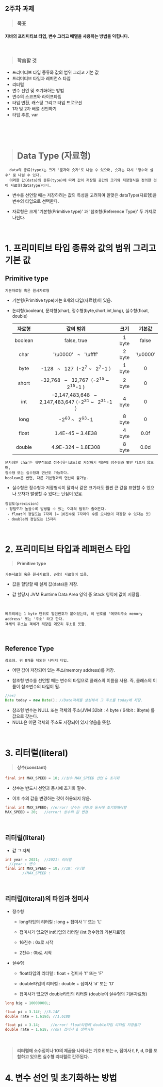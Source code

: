 ## 2주차 과제


> ### 목표
 #### 자바의 프리미티브 타입, 변수 그리고 배열을 사용하는 방법을 익힙니다.

</br>

> ### 학습할 것
 - 프리미티브 타입 종류와 값의 범위 그리고 기본 값
 - 프리미티브 타입과 레퍼런스 타입
 - 리터럴
 - 변수 선언 및 초기화하는 방법
 - 변수의 스코프와 라이프타임
 - 타입 변환, 캐스팅 그리고 타입 프로모션
 - 1차 및 2차 배열 선언하기
 - 타입 추론, var
  
<br>
<br>
<br>

> # Data Type (자료형)
      data의 종류(type)는 크게 '문자와 숫자'로 나눌 수 있으며, 숫자는 다시 '정수와 실수' 로 나뉠 수 있다.
      이러한 값(data)의 종류(type)에 따라 값이 저장될 공간의 크기와 저장형식을 정의한 것이 자료형(dataType)이다.
     
   - 변수를 선언할 때는 저장하려는 값의 특성을 고려하여 알맞은 dataType(자료형)을 변수의 타입으로 선택한다.
   
   - 자료형은 크게 '기본형(Primitive type)' 과 '참조형(Reference Type)' 두 가지로 나뉜다.

<br>

# 1. 프리미티브 타입 종류와 값의 범위 그리고 기본 값
  ## Primitive type
    기본자료형 혹은 원시자료형

   - 기본형(Primitive type)에는 8개의 타입(자료형)이 있음.
   - 논리형(boolean), 문자형(char), 정수형(byte,short,int,long), 실수형(float, double)


     |자료형|값의 범위|크기|기본값|
     |:------:|:---:|:---:|:---:|
     |boolean|false, true|1 byte|false|
     |char|'\u0000' &nbsp; ~ &nbsp; '\uffff'|2 byte|'\u0000'|
     |byte|-128 &nbsp; ~ &nbsp; 127 &nbsp;(-2<sup>7</sup>  ~  &nbsp; 2<sup>7</sup>-1 ) |1 byte|0|
     |short|-32,768 &nbsp; ~ &nbsp; 32,767 &nbsp;(-2<sup>15</sup>  ~ &nbsp; 2<sup>15</sup>-1 )|2 byte|0|
     |int|–2,147,483,648 &nbsp; ~ &nbsp; 2,147,483,647 (-2<sup>31</sup>  ~ &nbsp; 2<sup>31</sup>-1 )|4 byte|0|
     |long|-2<sup>63</sup>  ~ &nbsp; 2<sup>63</sup>-1 |8 byte|0|
     |float|1.4E-45 ~ 3.4E38|4 byte|0.0f|
     |double|4.9E-324 ~ 1.8E308|8 byte|0.0d|
 
    문자형인 char는 내부적으로 정수(유니코드)로 저장하기 때문에 정수형과 별반 다르지 않으며,
    정수형 또는 실수형과 연산도 가능하다.
    boolean은 반면, 다른 기본형과의 연산이 불가능.
   
   - 실수형은 정수형과 저장형식이 달라서 같은 크기라도 훨씬 큰 값을 표현할 수 있으나 오차가 발생할 수 있다는 단점이 있음.
   
    정밀도(precision)
    : 정밀도가 높을수록 발생할 수 있는 오차의 범위가 줄어든다.
     - float의 정밀도는 7자리 (= 10진수로 7자리의 수를 오차없이 저장할 수 있다는 뜻)
     - double의 정밀도는 15자리 
   
</br>


# 2. 프리미티브 타입과 레퍼런스 타입
  > #### Primitive type
    기본자료형 혹은 원시자료형. 8개의 자료형이 있음.
    
   - 값을 할당할 때 실제 값(data)을 저장.
    
   - 값 할당시 JVM Runtime Data Area 영역 중 Stack 영역에 값이 저장됨.

</br>

    메모리에는 1 byte 단위로 일련번호가 붙어있는데, 이 번호를 '메모리주소 memory address' 또는 '주소' 라고 한다. 
    객체의 주소는 객체가 저장된 메모리 주소를 뜻함.

</br>
    
  ## Reference Type
    참조형. 위 8개를 제외한 나머지 타입.
    
   - 어떤 값이 저장되어 있는 주소(memory address)를 저장.
   
   - 참조형 변수를 선언할 때는 변수의 타입으로 클래스의 이름을 사용. 즉, 클래스의 이름이 참조변수의 타입이 됨. 
    
```java
//ex)
Date today = new Date(); //Date객체를 생성해서 그 주소를 today에 저장.
```
   - 참조형 변수는 NULL 또는 객체의 주소(JVM 32bit : 4 byte / 64bit : 8byte) 를 값으로 갖는다. 
   - NULL은 어떤 객체의 주소도 저장되어 있지 않음을 뜻함.

</br>

# 3. 리터럴(literal)
> #### 상수(constant)
```java
final int MAX_SPEED = 10; //상수 MAX_SPEED 선언 & 초기화
```
   - 상수는 반드시 선언과 동시에 초기화 필수.
   
   - 이후 수의 값을 변경하는 것이 허용되지 않음.
```java
final int MAX_SPEED; //error! 상수는 선언과 동시에 초기화해야함
MAX_SPEED = 20;   //error! 상수의 값 변경 
```  
</br>

 ## 리터럴(literal)
   - 값 그 자체
 
```java
int year = 2021;  //2021: 리터럴
  //year : 변수
final int MAX_SPEED = 10; //10: 리터럴
        //MAX_SPEED : 
```

</br>

 ## 리터럴(literal)의 타입과 접미사
   - 정수형 

        - long타입의 리터럴 : long + 접미사 'l' 또는 'L'
         
        - 접미사가 없으면 int타입의 리터럴 (int 정수형의 기본자료형)
         
        - 16진수 : 0x로 시작
        - 2진수 : 0b로 시작
        
   - 실수형
    
        - float타입의 리터럴 : float + 접미사 'f' 또는 'F'
       
        - double타입의 리터럴 : double + 접미사 'd' 또는 'D'
       
        - 접미사가 없으면 double타입의 리터럴 (double이 실수형의 기본자료형)


```java
long big = 10000000L; 

float pi = 3.14f; //3.14F
double rate = 1.618d; //1.618D

float pi = 3.14;     //error! float타입에 double타입 리터럴 저장불가
double rate = 1.618; //ok! 접미사 d 생략가능
```

</br>

> #### 리터럴에 소수점이나 10의 제곱을 나타내는 기호 E 또는 e, 접미사 f, F, d, D를 포함하고 있으면 실수형 리터럴로 간주된다.
       

# 4. 변수 선언 및 초기화하는 방법
